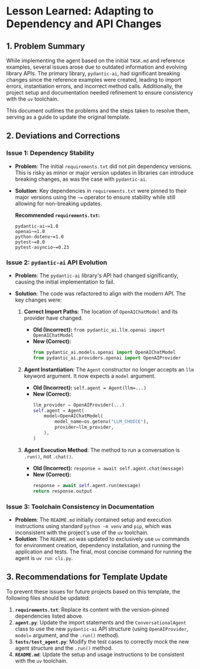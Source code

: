 # Lesson Learned: Adapting to Dependency and API Changes

## 1. Problem Summary

While implementing the agent based on the initial `TASK.md` and reference examples, several issues arose due to outdated information and evolving library APIs. The primary library, `pydantic-ai`, had significant breaking changes since the reference examples were created, leading to import errors, instantiation errors, and incorrect method calls. Additionally, the project setup and documentation needed refinement to ensure consistency with the `uv` toolchain.

This document outlines the problems and the steps taken to resolve them, serving as a guide to update the original template.

## 2. Deviations and Corrections

### Issue 1: Dependency Stability

- **Problem**: The initial `requirements.txt` did not pin dependency versions. This is risky as minor or major version updates in libraries can introduce breaking changes, as was the case with `pydantic-ai`.
- **Solution**: Key dependencies in `requirements.txt` were pinned to their major versions using the `~=` operator to ensure stability while still allowing for non-breaking updates.

  **Recommended `requirements.txt`:**
  ```
  pydantic-ai~=1.0
  openai~=1.0
  python-dotenv~=1.0
  pytest~=8.0
  pytest-asyncio~=0.23
  ```

### Issue 2: `pydantic-ai` API Evolution

- **Problem**: The `pydantic-ai` library's API had changed significantly, causing the initial implementation to fail.
- **Solution**: The code was refactored to align with the modern API. The key changes were:

    1.  **Correct Import Paths**: The location of `OpenAIChatModel` and its provider have changed.
        -   **Old (Incorrect):** `from pydantic_ai.llm.openai import OpenAIChatModel`
        -   **New (Correct):**
            ```python
            from pydantic_ai.models.openai import OpenAIChatModel
            from pydantic_ai.providers.openai import OpenAIProvider
            ```

    2.  **Agent Instantiation**: The `Agent` constructor no longer accepts an `llm` keyword argument. It now expects a `model` argument.
        -   **Old (Incorrect):** `self.agent = Agent(llm=...)`
        -   **New (Correct):**
            ```python
            llm_provider = OpenAIProvider(...)
            self.agent = Agent(
                model=OpenAIChatModel(
                    model_name=os.getenv("LLM_CHOICE"),
                    provider=llm_provider,
                ),
            )
            ```

    3.  **Agent Execution Method**: The method to run a conversation is `.run()`, not `.chat()`.
        -   **Old (Incorrect):** `response = await self.agent.chat(message)`
        -   **New (Correct):**
            ```python
            response = await self.agent.run(message)
            return response.output
            ```

### Issue 3: Toolchain Consistency in Documentation

- **Problem**: The `README.md` initially contained setup and execution instructions using standard `python -m venv` and `pip`, which was inconsistent with the project's use of the `uv` toolchain.
- **Solution**: The `README.md` was updated to exclusively use `uv` commands for environment creation, dependency installation, and running the application and tests. The final, most concise command for running the agent is `uv run cli.py`.

## 3. Recommendations for Template Update

To prevent these issues for future projects based on this template, the following files should be updated:

1.  **`requirements.txt`**: Replace its content with the version-pinned dependencies listed above.
2.  **`agent.py`**: Update the import statements and the `ConversationalAgent` class to use the new `pydantic-ai` API structure (using `OpenAIProvider`, `model=` argument, and the `.run()` method).
3.  **`tests/test_agent.py`**: Modify the test cases to correctly mock the new agent structure and the `.run()` method.
4.  **`README.md`**: Update the setup and usage instructions to be consistent with the `uv` toolchain.
